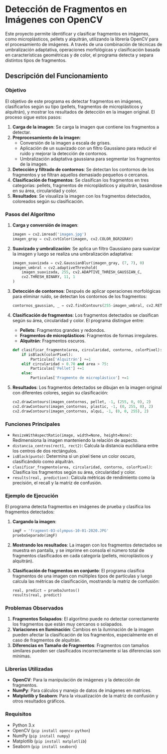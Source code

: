 # Detección de Fragmentos en Imágenes con OpenCV

Este proyecto permite identificar y clasificar fragmentos en imágenes, como microplásticos, pellets y alquitrán, utilizando la librería OpenCV para el procesamiento de imágenes. A través de una combinación de técnicas de umbralización adaptativa, operaciones morfológicas y clasificación basada en características geométricas y de color, el programa detecta y separa distintos tipos de fragmentos.

## Descripción del Funcionamiento

### Objetivo

El objetivo de este programa es detectar fragmentos en imágenes, clasificarlos según su tipo (pellets, fragmentos de microplásticos y alquitrán), y mostrar los resultados de detección en la imagen original. El proceso sigue estos pasos:

1. **Carga de la imagen**: Se carga la imagen que contiene los fragmentos a detectar.
2. **Preprocesamiento de la imagen**:
   - Conversión de la imagen a escala de grises.
   - Aplicación de un suavizado con un filtro Gaussiano para reducir el ruido y mejorar la detección de contornos.
   - Umbralización adaptativa gaussiana para segmentar los fragmentos de la imagen.
3. **Detección y filtrado de contornos**: Se detectan los contornos de los fragmentos y se filtran aquellos demasiado pequeños o cercanos.
4. **Clasificación de fragmentos**: Se clasifican los fragmentos en tres categorías: pellets, fragmentos de microplásticos y alquitrán, basándose en su área, circularidad y color.
5. **Resultados**: Se visualiza la imagen con los fragmentos detectados, coloreados según su clasificación.

### Pasos del Algoritmo

1. **Carga y conversión de imagen**:
   ```python
   imagen = cv2.imread('imagen.jpg')
   imagen_gray = cv2.cvtColor(imagen, cv2.COLOR_BGR2GRAY)
   ```

2. **Suavizado y umbralización**:
   Se aplica un filtro Gaussiano para suavizar la imagen y luego se realiza una umbralización adaptativa:
   ```python
   imagen_suavizada = cv2.GaussianBlur(imagen_gray, (7, 7), 0)
   imagen_umbral = cv2.adaptiveThreshold(
       imagen_suavizada, 255, cv2.ADAPTIVE_THRESH_GAUSSIAN_C,
       cv2.THRESH_BINARY, 11, 1
   )
   ```

3. **Detección de contornos**:
   Después de aplicar operaciones morfológicas para eliminar ruido, se detectan los contornos de los fragmentos:
   ```python
   contornos_gaussian, _ = cv2.findContours(255-imagen_umbral, cv2.RETR_EXTERNAL, cv2.CHAIN_APPROX_SIMPLE)
   ```

4. **Clasificación de fragmentos**:
   Los fragmentos detectados se clasifican según su área, circularidad y color. El programa distingue entre:
   - **Pellets**: Fragmentos grandes y redondos.
   - **Fragmentos de microplásticos**: Fragmentos de formas irregulares.
   - **Alquitrán**: Fragmentos oscuros.
   
   ```python
   def clasificar_fragmento(area, circularidad, contorno, colorPixel):
       if isBlack(colorPixel):
           Particulas['Alquitrán'] +=1
       elif circularidad > 0.70 and area > 75:
           Particulas['Pellet'] +=1
       else:
           Particulas['Fragmento de microplástico'] +=1
   ```

5. **Resultados**:
   Los fragmentos detectados se dibujan en la imagen original con diferentes colores, según su clasificación:
   ```python
   cv2.drawContours(imagen_contornos, pellet, -1, (255, 0, 0), 2)
   cv2.drawContours(imagen_contornos, plastic, -1, (0, 255, 0), 2)
   cv2.drawContours(imagen_contornos, alqui, -1, (0, 0, 255), 2)
   ```

### Funciones Principales

- `ResizeWithAspectRatio(image, width=None, height=None)`: Redimensiona la imagen manteniendo la relación de aspecto.
- `distancia_centros(rect1, rect2)`: Calcula la distancia euclidiana entre los centros de dos rectángulos.
- `isBlack(punto)`: Determina si un píxel tiene un color oscuro, clasificándolo como alquitrán.
- `clasificar_fragmento(area, circularidad, contorno, colorPixel)`: Clasifica los fragmentos según su área, circularidad y color.
- `results(real, prediction)`: Calcula métricas de rendimiento como la precisión, el recall y la matriz de confusión.

### Ejemplo de Ejecución

El programa detecta fragmentos en imágenes de prueba y clasifica los fragmentos detectados:

1. **Cargando la imagen**:
   ```python
   imgF = 'fragment-03-olympus-10-01-2020.JPG'
   pruebaSeparado(imgF)
   ```

2. **Mostrando los resultados**:
   La imagen con los fragmentos detectados se muestra en pantalla, y se imprime en consola el número total de fragmentos clasificados en cada categoría (pellets, microplásticos y alquitrán).

3. **Clasificación de fragmentos en conjunto**:
   El programa clasifica fragmentos de una imagen con múltiples tipos de partículas y luego calcula las métricas de clasificación, mostrando la matriz de confusión:
   ```python
   real, predict = pruebaJuntos()
   results(real, predict)
   ```

### Problemas Observados

1. **Fragmentos Solapados**: El algoritmo puede no detectar correctamente los fragmentos que están muy cercanos o solapados.
2. **Variaciones en Iluminación**: Cambios en la iluminación de la imagen pueden afectar la clasificación de los fragmentos, especialmente en el caso de fragmentos de alquitrán.
3. **Diferencias en Tamaño de Fragmentos**: Fragmentos con tamaños similares pueden ser clasificados incorrectamente si las diferencias son mínimas.

### Librerías Utilizadas

- **OpenCV**: Para la manipulación de imágenes y la detección de fragmentos.
- **NumPy**: Para cálculos y manejo de datos de imágenes en matrices.
- **Matplotlib y Seaborn**: Para la visualización de la matriz de confusión y otros resultados gráficos.

### Requisitos

- Python 3.x
- OpenCV (`pip install opencv-python`)
- NumPy (`pip install numpy`)
- Matplotlib (`pip install matplotlib`)
- Seaborn (`pip install seaborn`)